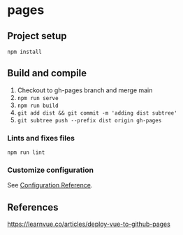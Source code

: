 # pages

## Project setup
```
npm install
```

## Build and compile
1. Checkout to gh-pages branch and merge main
2. ```npm run serve```
3. ```npm run build```
4. ```git add dist && git commit -m 'adding dist subtree' ```
5. ```git subtree push --prefix dist origin gh-pages```

### Lints and fixes files
```npm run lint```

### Customize configuration
See [Configuration Reference](https://cli.vuejs.org/config/).

## References
https://learnvue.co/articles/deploy-vue-to-github-pages 

